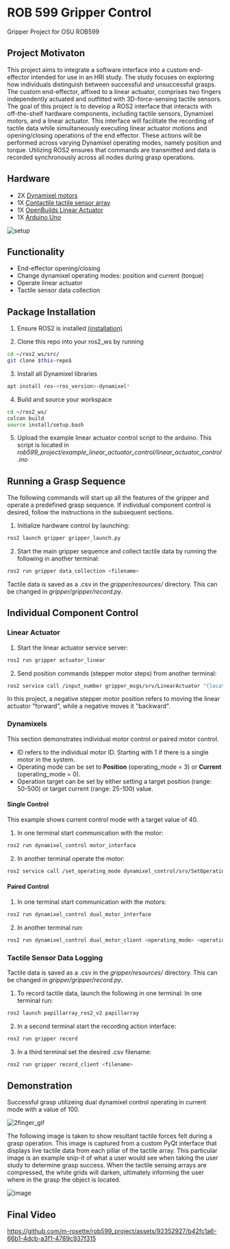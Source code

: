 # ROB 599 Gripper Control

Gripper Project for OSU ROB599


## Project Motivaton
This project aims to integrate a software interface into a custom end-effector intended for use in an HRI study. The study focuses on exploring how individuals distinguish between successful and unsuccessful grasps. The custom end-effector, affixed to a linear actuator, comprises two fingers independently actuated and outfitted with 3D-force-sensing tactile sensors.
The goal of this project is to develop a ROS2 interface that interacts with off-the-shelf hardware components, including tactile sensors, Dynamixel motors, and a linear actuator. This interface will facilitate the recording of tactile data while simultaneously executing linear actuator motions and opening/closing operations of the end effector. These actions will be performed across varying Dynamixel operating modes, namely position and torque. Utilizing ROS2 ensures that commands are transmitted and data is recorded synchronously across all nodes during grasp operations.


## Hardware
- 2X [Dynamixel motors](https://www.robotis.us/dynamixel-xw540-t260-r/?_ga=2.191430958.504289236.1710805799-762848481.1710805799)
- 1X [Contactile tactile sensor array](https://contactile.com/products/)
- 1X [OpenBuilds Linear Actuator](https://openbuildspartstore.com/c-beam-linear-actuator-bundle/)
- 1X [Arduino Uno](https://store.arduino.cc/products/arduino-uno-rev3)

![setup](https://github.com/m-rosette/rob599_project/assets/92352927/36eaef62-c3d8-42ac-a75a-b328b78e153b)


## Functionality 
- End-effector opening/closing
- Change dynamixel operating modes: position and current (torque)
- Operate linear actuator
- Tactile sensor data collection 


## Package Installation
1. Ensure ROS2 is installed [(installation)](https://docs.ros.org/en/humble/Installation/Ubuntu-Install-Debians.html)

2. Clone this repo into your ros2_ws by running
```bash
cd ~/ros2_ws/src/
git clone $this-repo$

```
3. Install all Dynamixel libraries
```bash
apt install ros-<ros_version>-dynamixel*
```
4. Build and source your workspace
```bash
cd ~/ros2_ws/
colcon build
source install/setup.bash
```
5. Upload the example linear actuator control script to the arduino. This script is located in *rob599_project/example_linear_actuator_control/linear_actuator_control.ino*


## Running a Grasp Sequence 
The following commands will start up all the features of the gripper and operate a predefined grasp sequence. If individual component control is desired, follow the instructions in the subsequent sections.

1. Initialize hardware control by launching: 
```bash
ros2 launch gripper gripper_launch.py
```
2. Start the main gripper sequence and collect tactile data by running the following in another terminal:
```bash
ros2 run gripper data_collection <filename>
```
Tactile data is saved as a .csv in the *gripper/resources/* directory. This can be changed in *gripper/gripper/record.py*.


## Individual Component Control
### Linear Actuator 
1. Start the linear actuator service server:
```bash
ros2 run gripper actuator_linear 
```
2. Send position commands (stepper motor steps) from another terminal:
```bash
ros2 service call /input_number gripper_msgs/srv/LinearActuator "{location_goal: -1000}"
```
In this project, a negative stepper motor position refers to moving the linear actuator "forward", while a negative moves it "backward".
    

### Dynamixels 
This section demonstrates individual motor control or paired motor control.
- ID refers to the individual motor ID. Starting with 1 if there is a single motor in the system.
- Operating mode can be set to **Position** (operating_mode = 3) or **Current** (operating_mode = 0).
- Operation target can be set by either setting a target position (range: 50-500) or target current (range: 25-100) value.

#### Single Control
This example shows current control mode with a target value of 40.
1. In one terminal start communication with the motor:
```bash
ros2 run dynamixel_control motor_interface
```
2. In another terminal operate the motor:
```bash
ros2 service call /set_operating_mode dynamixel_control/srv/SetOperatingMode "{id: 1, operating_mode: 0, operation_target: 40}"
```

#### Paired Control    
1. In one terminal start communication with the motors:
```bash
ros2 run dynamixel_control dual_motor_interface
``` 
2. In another terminal run:
```bash
ros2 run dynamixel_control dual_motor_client <operating_mode> <operation_target>
```


### Tactile Sensor Data Logging
Tactile data is saved as a .csv in the *gripper/resources/* directory. This can be changed in *gripper/gripper/record.py*.
1. To record tactile data, launch the following in one terminal:
In one terminal run:
```bash
ros2 launch papillarray_ros2_v2 papillarray
```
2. In a second terminal start the recording action interface:
```bash
ros2 run gripper record
```
3. In a third terminal set the desired .csv filename:
```bash
ros2 run gripper record_client <filename>
```

## Demonstration
Successful grasp utilizeing dual dynamixel control operating in current mode with a value of 100.

![2finger_gif](https://github.com/m-rosette/rob599_project/assets/92352927/c845ac8a-5005-477b-9b5d-3c359d829ca4)

<!-- Recall each end effector has its dynamixel, so when you run the dynamixels in current mode to each with the value of 100, you get a 2-finger successful grasp. -->


The following image is taken to show resultant tactile forces felt during a grasp operation. This image is captured from a custom PyQt interface that displays live tactile data from each pillar of the tactile array. This particular image is an example snip-it of what a user would see when taking the user study to determine grasp success. When the tactile sensing arrays are compressed, the white grids will darken, ultimately informing the user where in the grasp the object is located. 

![image](https://github.com/m-rosette/rob599_project/assets/92352927/4395f384-e189-41d6-b24d-fa7f6371a590)


<!-- ## Tactile Sensor Hardware Information

Tactile Sensor is from Contactile. The bottom image shows how the sensor functions. 
![tactile_Sense](https://github.com/m-rosette/rob599_project/assets/92352927/49a77d5d-47df-494a-9dc3-b3763a74083f) -->


## Final Video 
https://github.com/m-rosette/rob599_project/assets/92352927/b42fc1a6-66b1-4dcb-a3f1-4789c937f315






